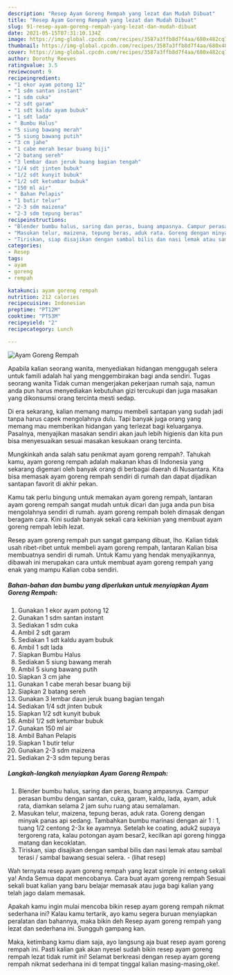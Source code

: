 ```yaml
---
description: "Resep Ayam Goreng Rempah yang lezat dan Mudah Dibuat"
title: "Resep Ayam Goreng Rempah yang lezat dan Mudah Dibuat"
slug: 91-resep-ayam-goreng-rempah-yang-lezat-dan-mudah-dibuat
date: 2021-05-15T07:31:10.134Z
image: https://img-global.cpcdn.com/recipes/3587a3ffb8d7f4aa/680x482cq70/ayam-goreng-rempah-foto-resep-utama.jpg
thumbnail: https://img-global.cpcdn.com/recipes/3587a3ffb8d7f4aa/680x482cq70/ayam-goreng-rempah-foto-resep-utama.jpg
cover: https://img-global.cpcdn.com/recipes/3587a3ffb8d7f4aa/680x482cq70/ayam-goreng-rempah-foto-resep-utama.jpg
author: Dorothy Reeves
ratingvalue: 3.5
reviewcount: 9
recipeingredient:
- "1 ekor ayam potong 12"
- "1 sdm santan instant"
- "1 sdm cuka"
- "2 sdt garam"
- "1 sdt kaldu ayam bubuk"
- "1 sdt lada"
- " Bumbu Halus"
- "5 siung bawang merah"
- "5 siung bawang putih"
- "3 cm jahe"
- "1 cabe merah besar buang biji"
- "2 batang sereh"
- "3 lembar daun jeruk buang bagian tengah"
- "1/4 sdt jinten bubuk"
- "1/2 sdt kunyit bubuk"
- "1/2 sdt ketumbar bubuk"
- "150 ml air"
- " Bahan Pelapis"
- "1 butir telur"
- "2-3 sdm maizena"
- "2-3 sdm tepung beras"
recipeinstructions:
- "Blender bumbu halus, saring dan peras, buang ampasnya. Campur perasan bumbu dengan santan, cuka, garam, kaldu, lada, ayam, aduk rata, diamkan selama 2 jam suhu ruang atau semalaman."
- "Masukan telur, maizena, tepung beras, aduk rata. Goreng dengan minyak panas api sedang. Tambahkan bumbu marinasi dengan air 1 : 1, tuang 1/2 centong 2-3x ke ayamnya. Setelah ke coating, aduk2 supaya tergoreng rata, kalau potongan ayam besar2, kecilkan api goreng hingga matang dan kecoklatan."
- "Tiriskan, siap disajikan dengan sambal bilis dan nasi lemak atau sambal terasi / sambal bawang sesuai selera.           (lihat resep)"
categories:
- Resep
tags:
- ayam
- goreng
- rempah

katakunci: ayam goreng rempah 
nutrition: 212 calories
recipecuisine: Indonesian
preptime: "PT12M"
cooktime: "PT53M"
recipeyield: "2"
recipecategory: Lunch

---
```



![Ayam Goreng Rempah](https://img-global.cpcdn.com/recipes/3587a3ffb8d7f4aa/680x482cq70/ayam-goreng-rempah-foto-resep-utama.jpg)

Apabila kalian seorang wanita, menyediakan hidangan menggugah selera untuk famili adalah hal yang menggembirakan bagi anda sendiri. Tugas seorang  wanita Tidak cuman mengerjakan pekerjaan rumah saja, namun anda pun harus menyediakan kebutuhan gizi tercukupi dan juga masakan yang dikonsumsi orang tercinta mesti sedap.

Di era  sekarang, kalian memang mampu membeli santapan yang sudah jadi tanpa harus capek mengolahnya dulu. Tapi banyak juga orang yang memang mau memberikan hidangan yang terlezat bagi keluarganya. Pasalnya, menyajikan masakan sendiri akan jauh lebih higienis dan kita pun bisa menyesuaikan sesuai masakan kesukaan orang tercinta. 



Mungkinkah anda salah satu penikmat ayam goreng rempah?. Tahukah kamu, ayam goreng rempah adalah makanan khas di Indonesia yang sekarang digemari oleh banyak orang di berbagai daerah di Nusantara. Kita bisa memasak ayam goreng rempah sendiri di rumah dan dapat dijadikan santapan favorit di akhir pekan.

Kamu tak perlu bingung untuk memakan ayam goreng rempah, lantaran ayam goreng rempah sangat mudah untuk dicari dan juga anda pun bisa mengolahnya sendiri di rumah. ayam goreng rempah boleh dimasak dengan beragam cara. Kini sudah banyak sekali cara kekinian yang membuat ayam goreng rempah lebih lezat.

Resep ayam goreng rempah pun sangat gampang dibuat, lho. Kalian tidak usah ribet-ribet untuk membeli ayam goreng rempah, lantaran Kalian bisa membuatnya sendiri di rumah. Untuk Kamu yang hendak menyajikannya, dibawah ini merupakan cara untuk membuat ayam goreng rempah yang enak yang mampu Kalian coba sendiri.

<!--inarticleads1-->

##### Bahan-bahan dan bumbu yang diperlukan untuk menyiapkan Ayam Goreng Rempah:

1. Gunakan 1 ekor ayam potong 12
1. Gunakan 1 sdm santan instant
1. Sediakan 1 sdm cuka
1. Ambil 2 sdt garam
1. Sediakan 1 sdt kaldu ayam bubuk
1. Ambil 1 sdt lada
1. Siapkan  Bumbu Halus
1. Sediakan 5 siung bawang merah
1. Ambil 5 siung bawang putih
1. Siapkan 3 cm jahe
1. Gunakan 1 cabe merah besar buang biji
1. Siapkan 2 batang sereh
1. Gunakan 3 lembar daun jeruk buang bagian tengah
1. Sediakan 1/4 sdt jinten bubuk
1. Siapkan 1/2 sdt kunyit bubuk
1. Ambil 1/2 sdt ketumbar bubuk
1. Gunakan 150 ml air
1. Ambil  Bahan Pelapis
1. Siapkan 1 butir telur
1. Gunakan 2-3 sdm maizena
1. Sediakan 2-3 sdm tepung beras




<!--inarticleads2-->

##### Langkah-langkah menyiapkan Ayam Goreng Rempah:

1. Blender bumbu halus, saring dan peras, buang ampasnya. Campur perasan bumbu dengan santan, cuka, garam, kaldu, lada, ayam, aduk rata, diamkan selama 2 jam suhu ruang atau semalaman.
1. Masukan telur, maizena, tepung beras, aduk rata. Goreng dengan minyak panas api sedang. Tambahkan bumbu marinasi dengan air 1 : 1, tuang 1/2 centong 2-3x ke ayamnya. Setelah ke coating, aduk2 supaya tergoreng rata, kalau potongan ayam besar2, kecilkan api goreng hingga matang dan kecoklatan.
1. Tiriskan, siap disajikan dengan sambal bilis dan nasi lemak atau sambal terasi / sambal bawang sesuai selera. -           (lihat resep)




Wah ternyata resep ayam goreng rempah yang lezat simple ini enteng sekali ya! Anda Semua dapat mencobanya. Cara buat ayam goreng rempah Sesuai sekali buat kalian yang baru belajar memasak atau juga bagi kalian yang telah jago dalam memasak.

Apakah kamu ingin mulai mencoba bikin resep ayam goreng rempah nikmat sederhana ini? Kalau kamu tertarik, ayo kamu segera buruan menyiapkan peralatan dan bahannya, maka bikin deh Resep ayam goreng rempah yang lezat dan sederhana ini. Sungguh gampang kan. 

Maka, ketimbang kamu diam saja, ayo langsung aja buat resep ayam goreng rempah ini. Pasti kalian gak akan nyesel sudah bikin resep ayam goreng rempah lezat tidak rumit ini! Selamat berkreasi dengan resep ayam goreng rempah nikmat sederhana ini di tempat tinggal kalian masing-masing,oke!.

